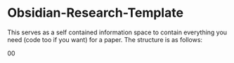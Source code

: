 # Obsidian-Research-Template
This serves as a self contained information space to contain everything you need (code too if you want) for a paper. The structure is as follows:

00 